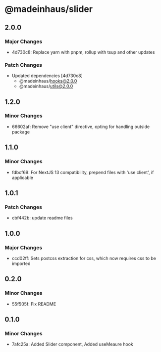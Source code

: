 # @madeinhaus/slider

## 2.0.0

### Major Changes

- 4d730c8: Replace yarn with pnpm, rollup with tsup and other updates

### Patch Changes

- Updated dependencies [4d730c8]
    - @madeinhaus/hooks@2.0.0
    - @madeinhaus/utils@2.0.0

## 1.2.0

### Minor Changes

- 66602af: Remove "use client" directive, opting for handling outside package

## 1.1.0

### Minor Changes

- fdbcf69: For NextJS 13 compatibility, prepend files with 'use client', if applicable

## 1.0.1

### Patch Changes

- cbf442b: update readme files

## 1.0.0

### Major Changes

- ccd02ff: Sets postcss extraction for css, which now requires css to be imported

## 0.2.0

### Minor Changes

- 55f505f: Fix README

## 0.1.0

### Minor Changes

- 7afc25a: Added Slider component, Added useMeaure hook
